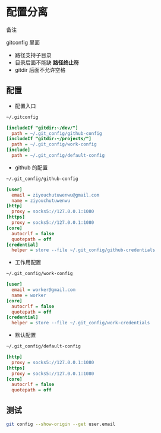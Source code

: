 # 配置分离

备注

gitconfig 里面

- 路径支持子目录
- 目录后面不能缺 **路径终止符**
- gitdir 后面不允许空格

## 配置

- 配置入口

```sh
~/.gitconfig
```

```ini
[includeIf "gitdir:~/dev/"]
  path = ~/.git_config/github-config
[includeIf "gitdir:~/projects/"]
  path = ~/.git_config/work-config
[include]
  path = ~/.git_config/default-config
```

- github 的配置

```sh
~/.git_config/github-config
```

```ini
[user]
  email = ziyouchutuwenwu@gmail.com
  name = ziyouchutuwenwu
[http]
  proxy = socks5://127.0.0.1:1080
[https]
  proxy = socks5://127.0.0.1:1080
[core]
  autocrlf = false
  quotepath = off
[credential]
  helper = store --file ~/.git_config/github-credentials
```

- 工作用配置

```sh
~/.git_config/work-config
```

```ini
[user]
  email = worker@gmail.com
  name = worker
[core]
  autocrlf = false
  quotepath = off
[credential]
  helper = store --file ~/.git_config/work-credentials
```

- 默认配置

```sh
~/.git_config/default-config
```

```ini
[http]
  proxy = socks5://127.0.0.1:1080
[https]
  proxy = socks5://127.0.0.1:1080
[core]
  autocrlf = false
  quotepath = off
```

## 测试

```sh
git config --show-origin --get user.email
```
